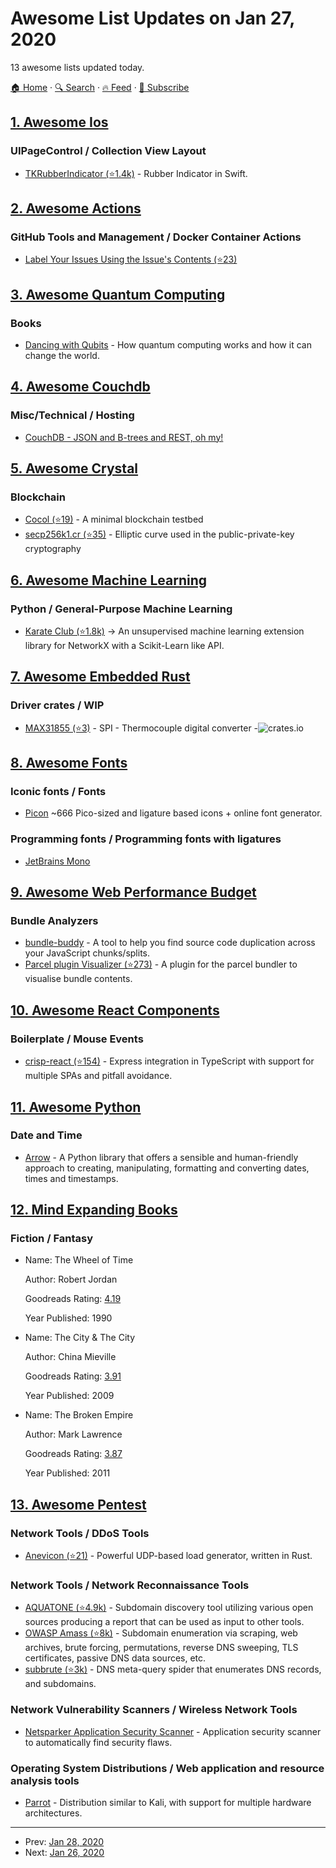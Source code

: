 # Awesome List Updates on Jan 27, 2020

13 awesome lists updated today.

[🏠 Home](/README.md) · [🔍 Search](https://test.trackawesomelist.com/search/) · [🔥 Feed](https://test.trackawesomelist.com/feed.xml) · [📮 Subscribe](https://trackawesomelist.us17.list-manage.com/subscribe?u=d2f0117aa829c83a63ec63c2f&id=36a103854c)



## [1. Awesome Ios](/content/vsouza/awesome-ios/README.md)

### UIPageControl / Collection View Layout

*   [TKRubberIndicator (⭐1.4k)](https://github.com/TBXark/TKRubberIndicator) - Rubber Indicator in Swift.

## [2. Awesome Actions](/content/sdras/awesome-actions/README.md)

### GitHub Tools and Management / Docker Container Actions

*   [Label Your Issues Using the Issue's Contents (⭐23)](https://github.com/damccorm/tag-ur-it)

## [3. Awesome Quantum Computing](/content/desireevl/awesome-quantum-computing/README.md)

### Books

*   [Dancing with Qubits](https://www.robertsutor.com/dancing-with-qubits/) - How quantum computing works and how it can change the world.

## [4. Awesome Couchdb](/content/quangv/awesome-couchdb/README.md)

### Misc/Technical / Hosting

*   [CouchDB - JSON and B-trees and REST, oh my!](https://pozorvlak.livejournal.com/176385.html)

## [5. Awesome Crystal](/content/veelenga/awesome-crystal/README.md)

### Blockchain

*   [Cocol (⭐19)](https://github.com/cocol-project/cocol) - A minimal blockchain testbed
*   [secp256k1.cr (⭐35)](https://github.com/q9f/secp256k1.cr) - Elliptic curve used in the public-private-key cryptography

## [6. Awesome Machine Learning](/content/josephmisiti/awesome-machine-learning/README.md)

### Python / General-Purpose Machine Learning

*   [Karate Club (⭐1.8k)](https://github.com/benedekrozemberczki/karateclub) -> An unsupervised machine learning extension library for NetworkX with a Scikit-Learn like API.

## [7. Awesome Embedded Rust](/content/rust-embedded/awesome-embedded-rust/README.md)

### Driver crates / WIP

*   [MAX31855 (⭐3)](https://github.com/cs2dsb/max31855.rs) - SPI - Thermocouple digital converter -![crates.io](https://img.shields.io/crates/v/max31855.svg)

## [8. Awesome Fonts](/content/brabadu/awesome-fonts/README.md)

### Iconic fonts / Fonts

*   [Picon](https://yne.fr/picon) \~666 Pico-sized and ligature based icons + online font generator.

### Programming fonts / Programming fonts with ligatures

*   [JetBrains Mono](https://www.jetbrains.com/lp/mono/)

## [9. Awesome Web Performance Budget](/content/pajaydev/awesome-web-performance-budget/README.md)

### Bundle Analyzers

*   [bundle-buddy](https://bundle-buddy.firebaseapp.com/) - A tool to help you find source code duplication across your JavaScript chunks/splits.
*   [Parcel plugin Visualizer (⭐273)](https://github.com/gregtillbrook/parcel-plugin-bundle-visualiser) - A plugin for the parcel bundler to visualise bundle contents.

## [10. Awesome React Components](/content/brillout/awesome-react-components/README.md)

### Boilerplate / Mouse Events

*   [crisp-react (⭐154)](https://github.com/winwiz1/crisp-react) - Express integration in TypeScript with support for multiple SPAs and pitfall avoidance.

## [11. Awesome Python](/content/vinta/awesome-python/README.md)

### Date and Time

*   [Arrow](https://arrow.readthedocs.io/en/latest/) - A Python library that offers a sensible and human-friendly approach to creating, manipulating, formatting and converting dates, times and timestamps.

## [12. Mind Expanding Books](/content/hackerkid/Mind-Expanding-Books/README.md)

### Fiction / Fantasy

- Name: The Wheel of Time

  Author: Robert Jordan

  Goodreads Rating: [4.19](https://www.goodreads.com/series/41526-the-wheel-of-time)

  Year Published: 1990


- Name: The City & The City

  Author: China Mieville

  Goodreads Rating: [3.91](https://www.goodreads.com/book/show/4703581-the-city-the-city)

  Year Published: 2009


- Name: The Broken Empire

  Author: Mark Lawrence

  Goodreads Rating: [3.87](https://www.goodreads.com/series/64473-the-broken-empire)

  Year Published: 2011



## [13. Awesome Pentest](/content/enaqx/awesome-pentest/README.md)

### Network Tools / DDoS Tools

*   [Anevicon (⭐21)](https://github.com/rozgo/anevicon) - Powerful UDP-based load generator, written in Rust.

### Network Tools / Network Reconnaissance Tools

*   [AQUATONE (⭐4.9k)](https://github.com/michenriksen/aquatone) - Subdomain discovery tool utilizing various open sources producing a report that can be used as input to other tools.
*   [OWASP Amass (⭐8k)](https://github.com/OWASP/Amass) - Subdomain enumeration via scraping, web archives, brute forcing, permutations, reverse DNS sweeping, TLS certificates, passive DNS data sources, etc.
*   [subbrute (⭐3k)](https://github.com/TheRook/subbrute) - DNS meta-query spider that enumerates DNS records, and subdomains.

### Network Vulnerability Scanners / Wireless Network Tools

*   [Netsparker Application Security Scanner](https://www.netsparker.com/pricing/) - Application security scanner to automatically find security flaws.

### Operating System Distributions / Web application and resource analysis tools

*   [Parrot](https://parrotlinux.org/) - Distribution similar to Kali, with support for multiple hardware architectures.

---

- Prev: [Jan 28, 2020](/content/2020/01/28/README.md)
- Next: [Jan 26, 2020](/content/2020/01/26/README.md)
